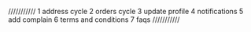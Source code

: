 ///////////
1 address cycle
2 orders cycle
3 update profile
4 notifications
5 add complain
6 terms and conditions
7 faqs
///////////